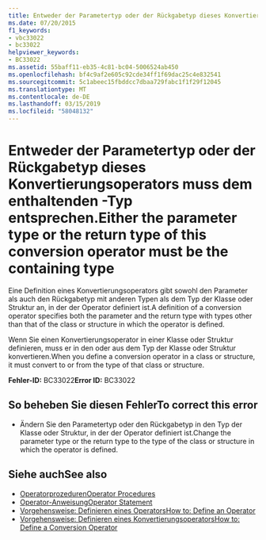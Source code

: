 ```yaml
---
title: Entweder der Parametertyp oder der Rückgabetyp dieses Konvertierungsoperators muss dem enthaltenden <Typ>-Typ entsprechen.
ms.date: 07/20/2015
f1_keywords:
- vbc33022
- bc33022
helpviewer_keywords:
- BC33022
ms.assetid: 55baff11-eb35-4c81-bc04-5006524ab450
ms.openlocfilehash: bf4c9af2e605c92cde34ff1f69dac25c4e832541
ms.sourcegitcommit: 5c1abeec15fbddcc7dbaa729fabc1f1f29f12045
ms.translationtype: MT
ms.contentlocale: de-DE
ms.lasthandoff: 03/15/2019
ms.locfileid: "58048132"
---
```

# <a name="either-the-parameter-type-or-the-return-type-of-this-conversion-operator-must-be-the-containing-type"></a><span data-ttu-id="d9af0-102">Entweder der Parametertyp oder der Rückgabetyp dieses Konvertierungsoperators muss dem enthaltenden <Typ>-Typ entsprechen.</span><span class="sxs-lookup"><span data-stu-id="d9af0-102">Either the parameter type or the return type of this conversion operator must be the containing type</span></span>
<span data-ttu-id="d9af0-103">Eine Definition eines Konvertierungsoperators gibt sowohl den Parameter als auch den Rückgabetyp mit anderen Typen als dem Typ der Klasse oder Struktur an, in der der Operator definiert ist.</span><span class="sxs-lookup"><span data-stu-id="d9af0-103">A definition of a conversion operator specifies both the parameter and the return type with types other than that of the class or structure in which the operator is defined.</span></span>  
  
 <span data-ttu-id="d9af0-104">Wenn Sie einen Konvertierungsoperator in einer Klasse oder Struktur definieren, muss er in den oder aus dem Typ der Klasse oder Struktur konvertieren.</span><span class="sxs-lookup"><span data-stu-id="d9af0-104">When you define a conversion operator in a class or structure, it must convert to or from the type of that class or structure.</span></span>  
  
 <span data-ttu-id="d9af0-105">**Fehler-ID:** BC33022</span><span class="sxs-lookup"><span data-stu-id="d9af0-105">**Error ID:** BC33022</span></span>  
  
## <a name="to-correct-this-error"></a><span data-ttu-id="d9af0-106">So beheben Sie diesen Fehler</span><span class="sxs-lookup"><span data-stu-id="d9af0-106">To correct this error</span></span>  
  
-   <span data-ttu-id="d9af0-107">Ändern Sie den Parametertyp oder den Rückgabetyp in den Typ der Klasse oder Struktur, in der der Operator definiert ist.</span><span class="sxs-lookup"><span data-stu-id="d9af0-107">Change the parameter type or the return type to the type of the class or structure in which the operator is defined.</span></span>  
  
## <a name="see-also"></a><span data-ttu-id="d9af0-108">Siehe auch</span><span class="sxs-lookup"><span data-stu-id="d9af0-108">See also</span></span>

- [<span data-ttu-id="d9af0-109">Operatorprozeduren</span><span class="sxs-lookup"><span data-stu-id="d9af0-109">Operator Procedures</span></span>](../../visual-basic/programming-guide/language-features/procedures/operator-procedures.md)
- [<span data-ttu-id="d9af0-110">Operator-Anweisung</span><span class="sxs-lookup"><span data-stu-id="d9af0-110">Operator Statement</span></span>](../../visual-basic/language-reference/statements/operator-statement.md)
- [<span data-ttu-id="d9af0-111">Vorgehensweise: Definieren eines Operators</span><span class="sxs-lookup"><span data-stu-id="d9af0-111">How to: Define an Operator</span></span>](../../visual-basic/programming-guide/language-features/procedures/how-to-define-an-operator.md)
- [<span data-ttu-id="d9af0-112">Vorgehensweise: Definieren eines Konvertierungsoperators</span><span class="sxs-lookup"><span data-stu-id="d9af0-112">How to: Define a Conversion Operator</span></span>](../../visual-basic/programming-guide/language-features/procedures/how-to-define-a-conversion-operator.md)
